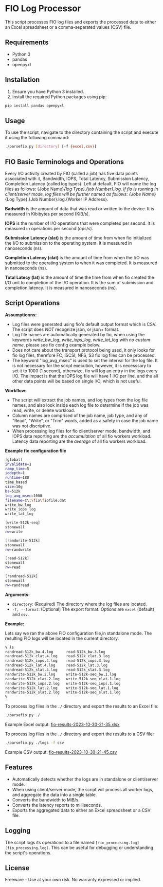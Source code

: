 # FIO Log Processor

This script processes FIO log files and exports the processed data to either an Excel spreadsheet or a comma-separated values (CSV) file.

## Requirements

- Python 3
- pandas
- openpyxl

## Installation

1. Ensure you have Python 3 installed.
2. Install the required Python packages using pip:

```bash
pip install pandas openpyxl
```

## Usage

To use the script, navigate to the directory containing the script and execute it using the following command:

```bash
./parsefio.py [directory] [-f {excel,csv}]
```
## FIO Basic Terminologs and Operations

Every I/O activity created by FIO (called a job) has five data points associated with it, Bandwidth, IOPS, Total Latency, Submission Latency, Completion Latency (called log types). 
Left at default, FIO will name the log files as follows: {Jobe Name}_{log Type}.{job Number}.log. 
If fio is running in client/server mode, log files will be further named as follows: {Jobe Name}_{Log Type}.{Job Number}.log.{Worker IP Address}.

**Badwidth** is the amount of data that was read or written to the device. It is measured in Kibibytes per second (KiB/s).

**IOPS** is the number of I/O operations that were completed per second. It is measured in operations per second (ops/s).

**Submission Latency (slat)** is the amount of time from when fio initialized the I/O to submission to the operating system. It is measured in nanoseconds (ns).

**Completion Latency (clat)** is the amount of time from when the I/O was submitted to the operating system to when it was completed. It is measured in nanoseconds (ns).

**Total Latecy (lat)** is the amount of time the time from when fio created the I/O unit to completion of the I/O operation. It is the sum of submission and completion latency. 
  It is measured in nanoseconds (ns).

## Script Operations

**Assumptionns:**
- Log files were generated using fio's default output format which is CSV. The script does *NOT* recognize json, or json+ format.
- Log file names are automatically generated by fio, when using the keywords *write_bw_log*, *write_iops_log*, *write_lat_log* with *no custom name*, please see fio config example below.
- Does not care about the transport protocol being used, it only looks for fio log files, therefore FC, iSCSI, NFS, S3 fio log files can be processed.
- The keyword "log_avg_msec" is used to set the interval for the log file. It is not necessary for the script execution, however, it is necesssary to set it to 1000 (1 second), otherwize, fio will log an entry in the logs every I/O. The impact is that the IOPS log file will have 1 I/O per line, and the all other data points will be based on single I/O, which is not useful.

**Workflow:**
- The script will extract the job names, and log types from the log file names, and also look inside each log file to determine if the job was read, write, or delete workload.
- Column names are comprised of the job name, job type, and any of "Read", "Write", or "Trim" words, added as a safety in case the job name was not discriptive.
- When processing log files for fio client/server mode. bandwidth, and IOPS data reporting are the *accumulation* of all fio workers workload. Latency data reporting are the *average* of all fio workers workload.

**Example fio configuration file**

```bash
[global]
invalidate=1
ramp_time=5
iodepth=1
runtime=180
time_based
size=10g
bs=512k
log_avg_msec=1000
filename=C\:\fio\fiofile.dat
write_bw_log
write_iops_log
write_lat_log

[write-512k-seq]
stonewall
rw=write

[randwrite-512k]
stonewall
rw=randwrite

[read-512k]
stonewall
rw=read

[randread-512k]
stonewall
rw=randread

```
**Arguments:**

- `directory`: (Required) The directory where the log files are located.
- `-f, --format`: (Optional) The export format. Options are `excel` (default) and `csv`.

**Example:**

Lets say we ran the above FIO configuration file,in standalone mode. The resulting FIO logs will be located in the current directory. 
```bash
% ls
randread-512k_bw.4.log		read-512k_bw.3.log
randread-512k_clat.4.log	read-512k_clat.3.log
randread-512k_iops.4.log	read-512k_iops.3.log
randread-512k_lat.4.log		read-512k_lat.3.log
randread-512k_slat.4.log	read-512k_slat.3.log
randwrite-512k_bw.2.log		write-512k-seq_bw.1.log
randwrite-512k_clat.2.log	write-512k-seq_clat.1.log
randwrite-512k_iops.2.log	write-512k-seq_iops.1.log
randwrite-512k_lat.2.log	write-512k-seq_lat.1.log
randwrite-512k_slat.2.log	write-512k-seq_slat.1.log
% 
```

To process log files in the `./` directory and export the results to an Excel file:

```bash
./parsefio.py ./
```
Example Excel output: [fio-results-2023-10-30-21-35.xlsx](fio-results-2023-10-30-21-35.xlsx)

To process log files in the `./` directory and export the results to a CSV file:

```bash
./parsefio.py ./logs -f csv
```
Example CSV output: [fio-results-2023-10-30-21-45.csv](fio-results-2023-10-30-21-45.csv)


## Features

- Automatically detects whether the logs are in standalone or client/server mode.
- When using client/server mode, the script will process all worker logs, and aggregate the data into a single table.
- Converts the bandwidth to MiB/s.
- Converts the latency reports to milliseconds.
- Exports the aggregated data to either an Excel spreadsheet or a CSV file.

## Logging

The script logs its operations to a file named `[fio_processing.log](fio_processing.log)`. This can be useful for debugging or understanding the script's operations.

## License
Freeware  -  Use at your own risk.  No warranty expressed or implied.


